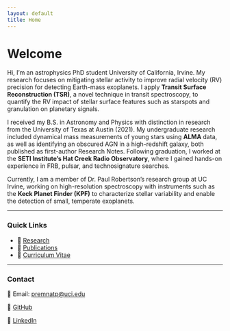 ```yaml
---
layout: default
title: Home
---
```


# Welcome

Hi, I’m an astrophysics PhD student University of California, Irvine. 
My research focuses on mitigating stellar activity to improve radial velocity (RV) precision for detecting Earth-mass exoplanets. I apply **Transit Surface Reconstruction (TSR)**, a novel technique in transit spectroscopy, to quantify the RV impact of stellar surface features such as starspots and granulation on planetary signals.

I received my B.S. in Astronomy and Physics with distinction in research from the University of Texas at Austin (2021). My undergraduate research included dynamical mass measurements of young stars using **ALMA** data, as well as identifying an obscured AGN in a high-redshift galaxy, both published as first-author Research Notes. Following graduation, I worked at the **SETI Institute’s Hat Creek Radio Observatory**, where I gained hands-on experience in FRB, pulsar, and technosignature searches.

Currently, I am a member of Dr. Paul Robertson’s research group at UC Irvine, working on high-resolution spectroscopy with instruments such as the **Keck Planet Finder (KPF)** to characterize stellar variability and enable the detection of small, temperate exoplanets.

---

### Quick Links

- 📄 [Research](research.html)  
- 📜 [Publications](publications.html)  
- 📂 [Curriculum Vitae](cv.html)  

---

### Contact

📧 Email: premnatp@uci.edu

🔗 [GitHub](https://github.com/pranavp25)  

🔗 [LinkedIn](https://linkedin.com/in/pranav-premnath-17517a172/)

